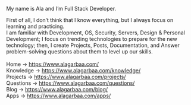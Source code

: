 My name is Ala and I’m Full Stack Developer. <br />

First of all, I don’t think that I know everything, but I always focus on learning and practicing.<br />
I am familiar with Development, OS, Security, Servers, Design & Personal Development; I focus on trending technologies to prepare for the new technology; then, I create Projects, Posts, Documentation, and Answer problem-solving questions about them to level up our skills.<br />
<br />
Home -> https://www.alagarbaa.com/<br />
Knowledge -> https://www.alagarbaa.com/knowledge/<br />
Projects -> https://www.alagarbaa.com/projects/<br />
Questions -> https://www.alagarbaa.com/questions/<br />
Blog -> https://www.alagarbaa.com/blog/<br />
Apps -> https://www.alagarbaa.com/apps/<br />
